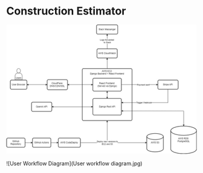 # Construction Estimator

![System Design Diagram](SystemDesign.jpg)

![User Workflow Diagram](User workflow diagram.jpg)
